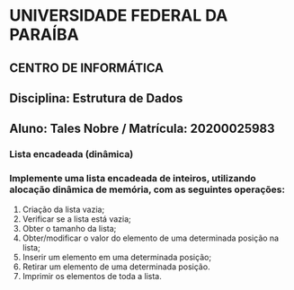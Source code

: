 # UNIVERSIDADE FEDERAL DA PARAÍBA
## CENTRO DE INFORMÁTICA
## Disciplina: Estrutura de Dados
## Aluno: Tales Nobre / Matrícula: 20200025983


### Lista encadeada (dinâmica)
### Implemente uma lista encadeada de inteiros, utilizando alocação dinâmica de memória, com as seguintes operações:

1. Criação da lista vazia;
2. Verificar se a lista está vazia;
3. Obter o tamanho da lista;
4. Obter/modificar o valor do elemento de uma determinada posição na lista;
5. Inserir um elemento em uma determinada posição;
6. Retirar um elemento de uma determinada posição.
7. Imprimir os elementos de toda a lista.
